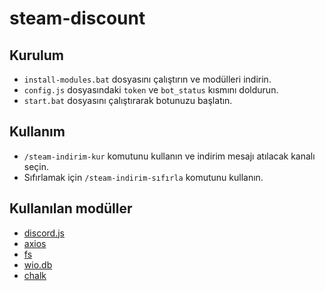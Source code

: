 # steam-discount

## Kurulum
- `install-modules.bat` dosyasını çalıştırın ve modülleri indirin.
- `config.js` dosyasındaki `token` ve `bot_status` kısmını doldurun.
- `start.bat` dosyasını çalıştırarak botunuzu başlatın.

## Kullanım
- `/steam-indirim-kur` komutunu kullanın ve indirim mesajı atılacak kanalı seçin.
- Sıfırlamak için `/steam-indirim-sıfırla` komutunu kullanın.

## Kullanılan modüller
- [discord.js](https://npmjs.com/package/discord.js)
- [axios](https://npmjs.com/package/axios)
- [fs](https://npmjs.com/package/fs)
- [wio.db](https://npmjs.com/package/wio.db)
- [chalk](https://npmjs.com/package/chalk)
